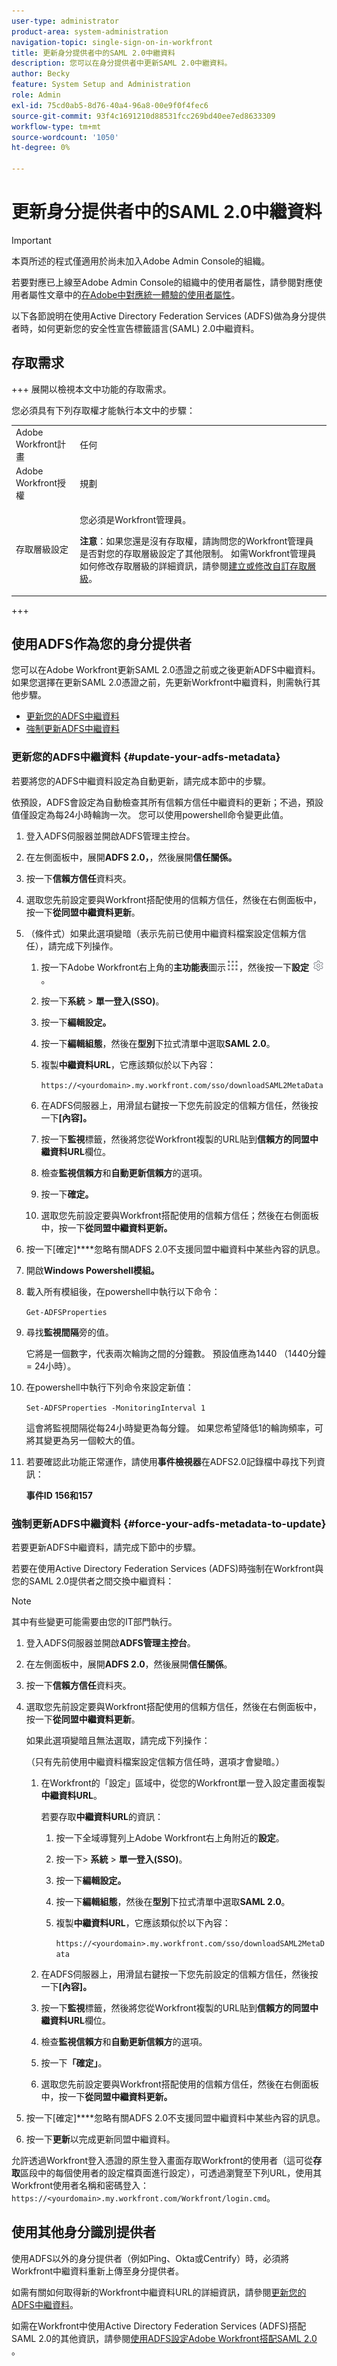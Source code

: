 ```yaml
---
user-type: administrator
product-area: system-administration
navigation-topic: single-sign-on-in-workfront
title: 更新身分提供者中的SAML 2.0中繼資料
description: 您可以在身分提供者中更新SAML 2.0中繼資料。
author: Becky
feature: System Setup and Administration
role: Admin
exl-id: 75cd0ab5-8d76-40a4-96a8-00e9f0f4fec6
source-git-commit: 93f4c1691210d88531fcc269bd40ee7ed8633309
workflow-type: tm+mt
source-wordcount: '1050'
ht-degree: 0%

---
```


# 更新身分提供者中的SAML 2.0中繼資料

>[!IMPORTANT]
>
>本頁所述的程式僅適用於尚未加入Adobe Admin Console的組織。
>
>若要對應已上線至Adobe Admin Console的組織中的使用者屬性，請參閱對應使用者屬性文章中的[在Adobe中對應統一體驗的使用者屬性](/help/quicksilver/administration-and-setup/add-users/create-and-manage-users/map-user-attributes.md#map-user-attributes-in-the-adobe-unified-experience)。

以下各節說明在使用Active Directory Federation Services (ADFS)做為身分提供者時，如何更新您的安全性宣告標籤語言(SAML) 2.0中繼資料。

## 存取需求

+++ 展開以檢視本文中功能的存取需求。

您必須具有下列存取權才能執行本文中的步驟：

<table style="table-layout:auto"> 
 <col> 
 <col> 
 <tbody> 
  <tr> 
   <td role="rowheader">Adobe Workfront計畫</td> 
   <td>任何</td> 
  </tr> 
  <tr> 
   <td role="rowheader">Adobe Workfront授權</td> 
   <td>規劃</td> 
  </tr> 
  <tr> 
   <td role="rowheader">存取層級設定</td> 
   <td> <p>您必須是Workfront管理員。</p> <p><b>注意</b>：如果您還是沒有存取權，請詢問您的Workfront管理員是否對您的存取層級設定了其他限制。 如需Workfront管理員如何修改存取層級的詳細資訊，請參閱<a href="../../../administration-and-setup/add-users/configure-and-grant-access/create-modify-access-levels.md" class="MCXref xref">建立或修改自訂存取層級</a>。</p> </td> 
  </tr> 
 </tbody> 
</table>

+++

## 使用ADFS作為您的身分提供者

您可以在Adobe Workfront更新SAML 2.0憑證之前或之後更新ADFS中繼資料。 如果您選擇在更新SAML 2.0憑證之前，先更新Workfront中繼資料，則需執行其他步驟。

* [更新您的ADFS中繼資料](#update-your-adfs-metadata)
* [強制更新ADFS中繼資料](#force-your-adfs-metadata-to-update)

### 更新您的ADFS中繼資料 {#update-your-adfs-metadata}

若要將您的ADFS中繼資料設定為自動更新，請完成本節中的步驟。

依預設，ADFS會設定為自動檢查其所有信賴方信任中繼資料的更新；不過，預設值僅設定為每24小時輪詢一次。 您可以使用powershell命令變更此值。

1. 登入ADFS伺服器並開啟ADFS管理主控台。
1. 在左側面板中，展開&#x200B;**ADFS 2.0，**，然後展開&#x200B;**信任關係。**

1. 按一下&#x200B;**信賴方信任**&#x200B;資料夾。
1. 選取您先前設定要與Workfront搭配使用的信賴方信任，然後在右側面板中，按一下&#x200B;**從同盟中繼資料更新**。
1. （條件式）如果此選項變暗（表示先前已使用中繼資料檔案設定信賴方信任），請完成下列操作。

   1. 按一下Adobe Workfront右上角的&#x200B;**主功能表**&#x200B;圖示![主功能表圖示](assets/main-menu-icon.png)，然後按一下&#x200B;**設定** ![齒輪設定圖示](assets/gear-icon-settings.png)。

   1. 按一下&#x200B;**系統** > **單一登入(SSO)**。

   1. 按一下&#x200B;**編輯設定。**
   1. 按一下&#x200B;**編輯組態**，然後在&#x200B;**型別**&#x200B;下拉式清單中選取&#x200B;**SAML 2.0**。

   1. 複製&#x200B;**中繼資料URL**，它應該類似於以下內容：

      `https://<yourdomain>.my.workfront.com/sso/downloadSAML2MetaData`

   1. 在ADFS伺服器上，用滑鼠右鍵按一下您先前設定的信賴方信任，然後按一下&#x200B;**[內容]。**
   1. 按一下&#x200B;**監視**&#x200B;標籤，然後將您從Workfront複製的URL貼到&#x200B;**信賴方的同盟中繼資料URL**&#x200B;欄位。

   1. 檢查&#x200B;**監視信賴方**&#x200B;和&#x200B;**自動更新信賴方**&#x200B;的選項。

   1. 按一下&#x200B;**確定。**
   1. 選取您先前設定要與Workfront搭配使用的信賴方信任；然後在右側面板中，按一下&#x200B;**從同盟中繼資料更新。**

1. 按一下[確定]****&#x200B;忽略有關ADFS 2.0不支援同盟中繼資料中某些內容的訊息。
1. 開啟&#x200B;**Windows Powershell模組。**
1. 載入所有模組後，在powershell中執行以下命令：

   `Get-ADFSProperties`

1. 尋找&#x200B;**監視間隔**&#x200B;旁的值。

   它將是一個數字，代表兩次輪詢之間的分鐘數。 預設值應為1440 （1440分鐘= 24小時）。

1. 在powershell中執行下列命令來設定新值：

   `Set-ADFSProperties -MonitoringInterval 1`

   這會將監視間隔從每24小時變更為每分鐘。 如果您希望降低1的輪詢頻率，可將其變更為另一個較大的值。

1. 若要確認此功能正常運作，請使用&#x200B;**事件檢視器**&#x200B;在ADFS2.0記錄檔中尋找下列資訊：

   **事件ID 156和157**

### 強制更新ADFS中繼資料 {#force-your-adfs-metadata-to-update}

若要更新ADFS中繼資料，請完成下節中的步驟。

若要在使用Active Directory Federation Services (ADFS)時強制在Workfront與您的SAML 2.0提供者之間交換中繼資料：

>[!NOTE]
>
>其中有些變更可能需要由您的IT部門執行。

1. 登入ADFS伺服器並開啟&#x200B;**ADFS管理主控台**。
1. 在左側面板中，展開&#x200B;**ADFS 2.0**，然後展開&#x200B;**信任關係**。

1. 按一下&#x200B;**信賴方信任**&#x200B;資料夾。
1. 選取您先前設定要與Workfront搭配使用的信賴方信任，然後在右側面板中，按一下&#x200B;**從同盟中繼資料更新**。

   如果此選項變暗且無法選取，請完成下列操作：

   （只有先前使用中繼資料檔案設定信賴方信任時，選項才會變暗。）

   1. 在Workfront的「設定」區域中，從您的Workfront單一登入設定畫面複製&#x200B;**中繼資料URL**。

      若要存取&#x200B;**中繼資料URL**&#x200B;的資訊：

      1. 按一下全域導覽列上Adobe Workfront右上角附近的&#x200B;**設定**。
      1. 按一下> **系統** > **單一登入(SSO)**。
      1. 按一下&#x200B;**編輯設定。**
      1. 按一下&#x200B;**編輯組態**，然後在&#x200B;**型別**&#x200B;下拉式清單中選取&#x200B;**SAML 2.0**。
      1. 複製&#x200B;**中繼資料URL**，它應該類似於以下內容：

         `https://<yourdomain>.my.workfront.com/sso/downloadSAML2MetaData`

   1. 在ADFS伺服器上，用滑鼠右鍵按一下您先前設定的信賴方信任，然後按一下&#x200B;**[內容]。**
   1. 按一下&#x200B;**監視**&#x200B;標籤，然後將您從Workfront複製的URL貼到&#x200B;**信賴方的同盟中繼資料URL**&#x200B;欄位。
   1. 檢查&#x200B;**監視信賴方**&#x200B;和&#x200B;**自動更新信賴方**&#x200B;的選項。
   1. 按一下&#x200B;**「確定」**。
   1. 選取您先前設定要與Workfront搭配使用的信賴方信任，然後在右側面板中，按一下&#x200B;**從同盟中繼資料更新。**

1. 按一下[確定]****&#x200B;忽略有關ADFS 2.0不支援同盟中繼資料中某些內容的訊息。
1. 按一下&#x200B;**更新**&#x200B;以完成更新同盟中繼資料。

允許透過Workfront登入憑證的原生登入畫面存取Workfront的使用者（這可從&#x200B;**存取**&#x200B;區段中的每個使用者的設定檔頁面進行設定），可透過瀏覽至下列URL，使用其Workfront使用者名稱和密碼登入： `https://<yourdomain>.my.workfront.com/Workfront/login.cmd`。

## 使用其他身分識別提供者

使用ADFS以外的身分提供者（例如Ping、Okta或Centrify）時，必須將Workfront中繼資料重新上傳至身分提供者。

如需有關如何取得新的Workfront中繼資料URL的詳細資訊，請參閱[更新您的ADFS中繼資料](#update-your-adfs-metadata)。

如需在Workfront中使用Active Directory Federation Services (ADFS)搭配SAML 2.0的其他資訊，請參閱[使用ADFS設定Adobe Workfront搭配SAML 2.0 ](../../../administration-and-setup/add-users/single-sign-on/configure-workfront-saml-2-adfs.md)。
